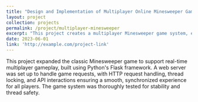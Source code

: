 ```yaml
---
title: "Design and Implementation of Multiplayer Online Minesweeper Game System"
layout: project
collection: projects
permalink: /project/multiplayer-minesweeper
excerpt: "This project creates a multiplayer Minesweeper game system, enhancing the classic game with collaborative features."
date: 2023-06-01
link: 'http://example.com/project-link'
---
```


This project expanded the classic Minesweeper game to support real-time multiplayer gameplay, built using Python's Flask framework. A web server was set up to handle game requests, with HTTP request handling, thread locking, and API interactions ensuring a smooth, synchronized experience for all players. The game system was thoroughly tested for stability and thread safety.

